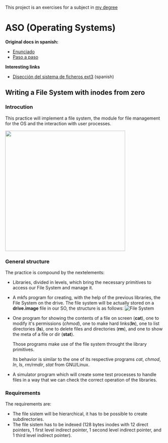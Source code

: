 This project is an exercises for a subject in [my degree](http://eps.uib.es/est_estudi.php?idest=3)

ASO (Operating Systems)
=======================

**Original docs in spanish:**

 * [Enunciado](http://hugochinchilla.github.com/hfs/doc/enunciado.html)
 * [Paso a paso](http://hugochinchilla.github.com/hfs/doc/pasoapaso.html)


**Interesting links**
 
 * [Disección del sistema de ficheros ext3](http://diariolinux.com/2010/09/11/diseccion-del-sistema-de-archivos-ext3) (spanish)

Writing a File System with inodes from zero
-------------------------------------------

### Introcution

This practice will implement a file system, the module for file management for the OS and the interaction with user processes.

<img src="/hugochinchilla/hfs/raw/master/doc/enunciado_files/esquema2009-en-small.png" alt="" width="380" />

### General structure

The practice is compound by the nextelements:

 *  Libraries, divided in levels, which bring the necessary primitives to access our File
    System and manage it.
 *  A mkfs program for creating, with the help of the previous libraries, the File System
    on the drive. The file system will be actually stored on a **drive.image** file in our
    SO, the structure is as follows:
    ![File System](/hugochinchilla/hfs/raw/master/doc/enunciado_files/sistema_ficheros-en.png)
 *  One program for showing the contents of a file on screen (**cat**), one to modify it's
    permissions (*chmod*), one to make hard links(**ln**), one to list directories (**ls**),
    one to delete files and directories (**rm**), and one to show the meta of a file or dir
    (**stat**).

    Those programs make use of the file system throught the library primitives.

    Its behavior is similar to the one of its respective programs _cat_, _chmod_, _ln_,
    _ls_, _rm/rmdir_, _stat_ from GNU/Linux.
 *  A simulator program which will create some test processes to handle files in a way
    that we can check the correct operation of the libraries.


### Requirements

The requirements are:

 *  The file sistem will be hierarchical, it has to be possible to create subdirectories.
 *  The file sistem has to be indexed (128 bytes inodes with 12 direct pointers, 1 first
    level indirect pointer, 1 second level indirect pointer, and 1 third level indirect
    pointer).
